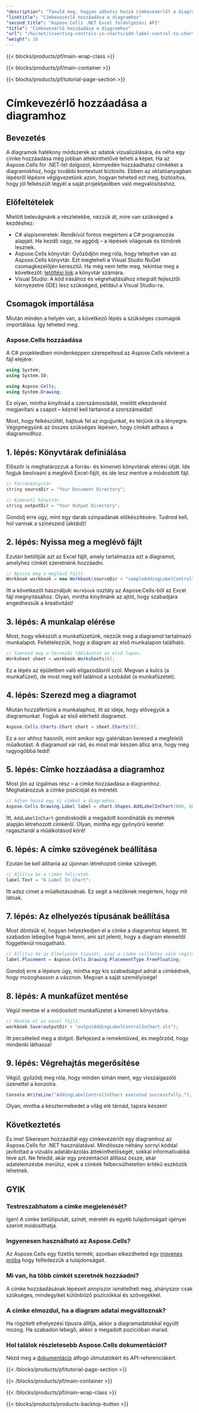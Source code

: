 ```yaml
---
"description": "Tanuld meg, hogyan adhatsz hozzá címkevezérlőt a diagramjaidhoz az Aspose.Cells for .NET-ben ezzel a lépésről lépésre szóló útmutatóval. Fejleszd az adatvizualizációdat."
"linktitle": "Címkevezérlő hozzáadása a diagramhoz"
"second_title": "Aspose.Cells .NET Excel feldolgozási API"
"title": "Címkevezérlő hozzáadása a diagramhoz"
"url": "/hu/net/inserting-controls-in-charts/add-label-control-to-chart/"
"weight": 10
---
```


{{< blocks/products/pf/main-wrap-class >}}

{{< blocks/products/pf/main-container >}}

{{< blocks/products/pf/tutorial-page-section >}}

# Címkevezérlő hozzáadása a diagramhoz

## Bevezetés

A diagramok hatékony módszerek az adatok vizualizálására, és néha egy címke hozzáadása még jobban áttekinthetővé teheti a képet. Ha az Aspose.Cells for .NET-tel dolgozol, könnyedén hozzáadhatsz címkéket a diagramokhoz, hogy további kontextust biztosíts. Ebben az oktatóanyagban lépésről lépésre végigvezetünk azon, hogyan teheted ezt meg, biztosítva, hogy jól felkészült legyél a saját projektjeidben való megvalósításhoz.

## Előfeltételek

Mielőtt belevágnánk a részletekbe, nézzük át, mire van szükséged a kezdéshez:

- C# alapismeretek: Rendkívül fontos megérteni a C# programozás alapjait. Ha kezdő vagy, ne aggódj – a lépések világosak és tömörek lesznek.
- Aspose.Cells könyvtár: Győződjön meg róla, hogy telepítve van az Aspose.Cells könyvtár. Ezt megteheti a Visual Studio NuGet csomagkezelőjén keresztül. Ha még nem tette meg, tekintse meg a következőt: [letöltési link](https://releases.aspose.com/cells/net/) a könyvtár számára.
- Visual Studio: A kód írásához és végrehajtásához integrált fejlesztői környezetre (IDE) lesz szükséged, például a Visual Studio-ra.

## Csomagok importálása

Miután minden a helyén van, a következő lépés a szükséges csomagok importálása. Így teheted meg.

### Aspose.Cells hozzáadása

A C# projektedben mindenképpen szerepeltesd az Aspose.Cells névteret a fájl elejére:

```csharp
using System;
using System.IO;

using Aspose.Cells;
using System.Drawing;
```

Ez olyan, mintha kinyitnád a szerszámosládát, mielőtt elkezdenéd megjavítani a csapot – kéznél kell tartanod a szerszámaidat!

Most, hogy felkészültél, hajtsuk fel az ingujjunkat, és térjünk rá a lényegre. Végigmegyünk az összes szükséges lépésen, hogy címkét adhass a diagramodhoz.

## 1. lépés: Könyvtárak definiálása

Először is meghatározzuk a forrás- és kimeneti könyvtárak elérési útját. Ide fogjuk beolvasni a meglévő Excel-fájlt, és ide lesz mentve a módosított fájl.

```csharp
// Forráskönyvtár
string sourceDir = "Your Document Directory";

// Kimeneti könyvtár
string outputDir = "Your Output Directory";
```

Gondolj erre úgy, mint egy darab színpadának előkészítésére. Tudnod kell, hol vannak a színészeid (aktáid)!

## 2. lépés: Nyissa meg a meglévő fájlt

Ezután betöltjük azt az Excel fájlt, amely tartalmazza azt a diagramot, amelyhez címkét szeretnénk hozzáadni. 

```csharp
// Nyissa meg a meglévő fájlt.
Workbook workbook = new Workbook(sourceDir + "sampleAddingLabelControlInChart.xls");
```

Itt a következőt használjuk: `Workbook` osztály az Aspose.Cells-ből az Excel fájl megnyitásához. Olyan, mintha kinyitnánk az ajtót, hogy szabadjára engedhessük a kreativitást!

## 3. lépés: A munkalap elérése

Most, hogy elkészült a munkafüzetünk, nézzük meg a diagramot tartalmazó munkalapot. Feltételezzük, hogy a diagram az első munkalapon található.

```csharp
// Szerezd meg a tervezői táblázatot az első lapon.
Worksheet sheet = workbook.Worksheets[0];
```

Ez a lépés az épületben való eligazodásról szól. Megvan a kulcs (a munkafüzet), de most meg kell találnod a szobádat (a munkafüzetet).

## 4. lépés: Szerezd meg a diagramot

Miután hozzáfértünk a munkalaphoz, itt az ideje, hogy elővegyük a diagramunkat. Fogjuk az első elérhető diagramot.

```csharp
Aspose.Cells.Charts.Chart chart = sheet.Charts[0];
```

Ez a sor ahhoz hasonlít, mint amikor egy galériában keresed a megfelelő műalkotást. A diagramod vár rád, és most már készen állsz arra, hogy még ragyogóbbá tedd!

## 5. lépés: Címke hozzáadása a diagramhoz

Most jön az izgalmas rész – a címke hozzáadása a diagramhoz. Meghatározzuk a címke pozícióját és méretét.

```csharp
// Adjon hozzá egy új címkét a diagramhoz.
Aspose.Cells.Drawing.Label label = chart.Shapes.AddLabelInChart(600, 600, 350, 900);
```

Itt, `AddLabelInChart` gondoskodik a megadott koordináták és méretek alapján létrehozott címkéről. Olyan, mintha egy gyönyörű keretet ragasztanál a műalkotásod köré!

## 6. lépés: A címke szövegének beállítása

Ezután be kell állítania az újonnan létrehozott címke szövegét. 

```csharp
// Állítsa be a címke feliratát.
label.Text = "A Label In Chart";
```

Itt adsz címet a műalkotásodnak. Ez segít a nézőknek megérteni, hogy mit látnak.

## 7. lépés: Az elhelyezés típusának beállítása

Most döntsük el, hogyan helyezkedjen el a címke a diagramhoz képest. Itt szabadon lebegővé fogjuk tenni, ami azt jelenti, hogy a diagram elemeitől függetlenül mozgatható.

```csharp
// Állítsa be az Elhelyezés típusát, azaz a címke cellákhoz való rögzítésének módját.
label.Placement = Aspose.Cells.Drawing.PlacementType.FreeFloating; 
```

Gondolj erre a lépésre úgy, mintha egy kis szabadságot adnál a címkédnek, hogy mozoghasson a vásznon. Megvan a saját személyisége!

## 8. lépés: A munkafüzet mentése

Végül mentse el a módosított munkafüzetet a kimeneti könyvtárba. 

```csharp
// Mentse el az excel fájlt.
workbook.Save(outputDir + "outputAddingLabelControlInChart.xls");
```

Itt pecsételed meg a dolgot. Befejezed a remekműved, és megőrzöd, hogy mindenki láthassa!

## 9. lépés: Végrehajtás megerősítése

Végül, győződj meg róla, hogy minden simán ment, egy visszaigazoló üzenettel a konzolra.

```csharp
Console.WriteLine("AddingLabelControlInChart executed successfully.");
```

Olyan, mintha a késztermékedet a világ elé tárnád, tapsra készen!

## Következtetés

És íme! Sikeresen hozzáadtál egy címkevezérlőt egy diagramhoz az Aspose.Cells for .NET használatával. Mindössze néhány sornyi kóddal javítottad a vizuális adatábrázolás áttekinthetőségét, sokkal informatívabbá téve azt. Ne feledd, akár egy prezentációt állítasz össze, akár adatelemzésbe merülsz, ezek a címkék felbecsülhetetlen értékű eszközök lehetnek.

## GYIK

### Testreszabhatom a címke megjelenését?
Igen! A címke betűtípusát, színét, méretét és egyéb tulajdonságait igényei szerint módosíthatja.

### Ingyenesen használható az Aspose.Cells?
Az Aspose.Cells egy fizetős termék; azonban elkezdheted egy [ingyenes próba](https://releases.aspose.com/) hogy felfedezzük a tulajdonságait.

### Mi van, ha több címkét szeretnék hozzáadni?
A címke hozzáadásának lépéseit annyiszor ismételheti meg, ahányszor csak szükséges, mindegyiket különböző pozíciókkal és szövegekkel.

### A címke elmozdul, ha a diagram adatai megváltoznak?
Ha rögzített elhelyezési típusra állítja, akkor a diagramadatokkal együtt mozog. Ha szabadon lebegő, akkor a megadott pozícióban marad.

### Hol találok részletesebb Aspose.Cells dokumentációt?
Nézd meg a [dokumentáció](https://reference.aspose.com/cells/net/) átfogó útmutatókért és API-referenciákért.

{{< /blocks/products/pf/tutorial-page-section >}}

{{< /blocks/products/pf/main-container >}}

{{< /blocks/products/pf/main-wrap-class >}}

{{< blocks/products/products-backtop-button >}}
